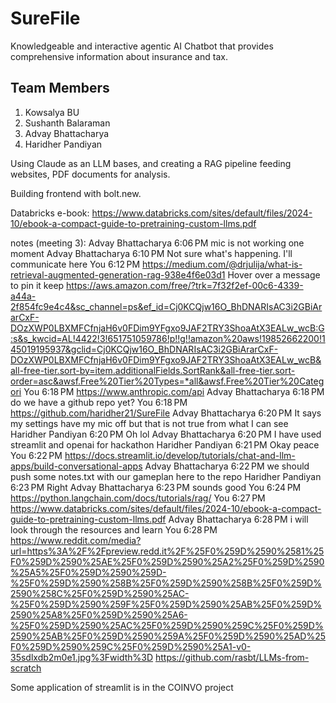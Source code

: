 # SureFile
Knowledgeable and interactive agentic AI Chatbot that provides comprehensive information about insurance and tax.

## Team Members
1. Kowsalya BU
2. Sushanth Balaraman
3. Advay Bhattacharya
4. Haridher Pandiyan

Using Claude as an LLM bases, and creating a RAG pipeline feeding websites, PDF documents for analysis. 

Building frontend with bolt.new.

Databricks e-book: https://www.databricks.com/sites/default/files/2024-10/ebook-a-compact-guide-to-pretraining-custom-llms.pdf

notes (meeting 3):
Advay Bhattacharya
6:06 PM
mic is not working one moment
Advay Bhattacharya
6:10 PM
Not sure what's happening. I'll communicate here
You
6:12 PM
https://medium.com/@drjulija/what-is-retrieval-augmented-generation-rag-938e4f6e03d1
Hover over a message to pin it
keep
https://aws.amazon.com/free/?trk=7f32f2ef-00c6-4339-a44a-2f854fc9e4c4&sc_channel=ps&ef_id=Cj0KCQjw16O_BhDNARIsAC3i2GBiArarCxF-DOzXWP0LBXMFCfnjaH6v0FDim9YFgxo9JAF2TRY3ShoaAtX3EALw_wcB:G:s&s_kwcid=AL!4422!3!651751059786!p!!g!!amazon%20aws!19852662200!145019195937&gclid=Cj0KCQjw16O_BhDNARIsAC3i2GBiArarCxF-DOzXWP0LBXMFCfnjaH6v0FDim9YFgxo9JAF2TRY3ShoaAtX3EALw_wcB&all-free-tier.sort-by=item.additionalFields.SortRank&all-free-tier.sort-order=asc&awsf.Free%20Tier%20Types=*all&awsf.Free%20Tier%20Categori
You
6:18 PM
https://www.anthropic.com/api
Advay Bhattacharya
6:18 PM
do we have a github repo yet?
You
6:18 PM
https://github.com/haridher21/SureFile
Advay Bhattacharya
6:20 PM
It says my settings have my mic off but that is not true from what I can see
Haridher Pandiyan
6:20 PM
Oh lol
Advay Bhattacharya
6:20 PM
I have used streamlit and openai for hackathon
Haridher Pandiyan
6:21 PM
Okay peace
You
6:22 PM
https://docs.streamlit.io/develop/tutorials/chat-and-llm-apps/build-conversational-apps
Advay Bhattacharya
6:22 PM
we should push some notes.txt with our gameplan here to the repo
Haridher Pandiyan
6:23 PM
Right
Advay Bhattacharya
6:23 PM
sounds good
You
6:24 PM
https://python.langchain.com/docs/tutorials/rag/
You
6:27 PM
https://www.databricks.com/sites/default/files/2024-10/ebook-a-compact-guide-to-pretraining-custom-llms.pdf
Advay Bhattacharya
6:28 PM
i will look through the resources and learn
You
6:28 PM
https://www.reddit.com/media?url=https%3A%2F%2Fpreview.redd.it%2F%25F0%259D%2590%2581%25F0%259D%2590%25AE%25F0%259D%2590%25A2%25F0%259D%2590%25A5%25F0%259D%2590%259D-%25F0%259D%2590%258B%25F0%259D%2590%258B%25F0%259D%2590%258C%25F0%259D%2590%25AC-%25F0%259D%2590%259F%25F0%259D%2590%25AB%25F0%259D%2590%25A8%25F0%259D%2590%25A6-%25F0%259D%2590%25AC%25F0%259D%2590%259C%25F0%259D%2590%25AB%25F0%259D%2590%259A%25F0%259D%2590%25AD%25F0%259D%2590%259C%25F0%259D%2590%25A1-v0-35sdlxdb2m0e1.jpg%3Fwidth%3D
https://github.com/rasbt/LLMs-from-scratch

Some application of streamlit is in the COINVO project
